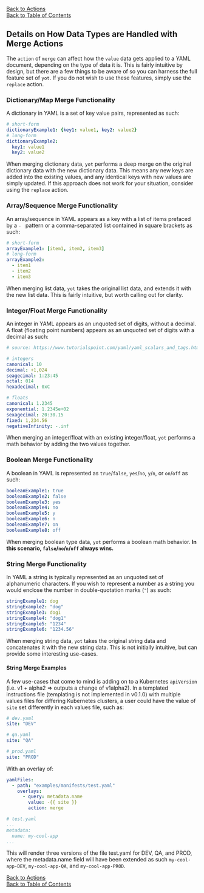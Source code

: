 [Back to Actions](actions.md#merge)  
[Back to Table of Contents](../documentation.md)

## Details on How Data Types are Handled with Merge Actions

The `action` of `merge` can affect how the `value` data gets applied to a YAML document, depending on the type of data it is.  This is fairly intuitive by design, but there are a few things to be aware of so you can harness the full feature set of `yot`.  If you do not wish to use these features, simply use the `replace` action.


### Dictionary/Map Merge Functionality

A dictionary in YAML is a set of key value pairs, represented as such:

```yaml
# short-form
dictionaryExample1: {key1: value1, key2: value2}
# long-form
dictionaryExample2:
  key1: value1
  key2: value2 
```

When merging dictionary data, `yot` performs a deep merge on the original dictionary data with the new dictionary data.  This means any new keys are added into the existing values, and any identical keys with new values are simply updated. If this approach does not work for your situation, consider using the `replace` action.


### Array/Sequence Merge Functionality

An array/sequence in YAML appears as a key with a list of items prefaced by a `- ` pattern or a comma-separated list contained in square brackets as such:

```yaml
# short-form
arrayExample1: [item1, item2, item3]
# long-form
arrayExample2:
  - item1
  - item2
  - item3
```

When merging list data, `yot` takes the original list data, and extends it with the new list data.  This is fairly intuitive, but worth calling out for clarity.


### Integer/Float Merge Functionality

An integer in YAML appears as an unquoted set of digits, without a decimal.  A float (floating point numbers) appears as an unquoted set of digits with a decimal as such:

```yaml
# source: https://www.tutorialspoint.com/yaml/yaml_scalars_and_tags.htm

# integers
canonical: 10
decimal: +1,024
seagecimal: 1:23:45
octal: 014
hexadecimal: 0xC

# floats
canonical: 1.2345
exponential: 1.2345e+02
sexagecimal: 20:30.15
fixed: 1,234.56
negativeInfinity: -.inf
```

When merging an integer/float with an existing integer/float, `yot` performs a math behavior by adding the two values together.


### Boolean Merge Functionality
A boolean in YAML is represented as `true`/`false`, `yes`/`no`, `y`/`n`, or `on`/`off` as such:

```yaml
booleanExample1: true
booleanExample2: false
booleanExample3: yes
booleanExample4: no
booleanExample5: y
booleanExample6: n
booleanExample7: on
booleanExample8: off
```

When merging boolean type data, `yot` performs a boolean math behavior.  **In this scenario, `false`/`no`/`n`/`off` always wins.**


### String Merge Functionality

In YAML a string is typically represented as an unquoted set of alphanumeric characters.  If you wish to represent a number as a string you would enclose the number in double-quotation marks (`"`) as such:

```yaml
stringExample1: dog
stringExample2: "dog"
stringExample3: dog1
stringExample4: "dog1"
stringExample5: "1234"
stringExample6: "1234.56"
```

When merging string data, `yot` takes the original string data and concatenates it with the new string data.  This is not initially intuitive, but can provide some interesting use-cases.  


#### String Merge Examples

A few use-cases that come to mind is adding on to a Kubernetes `apiVersion` (i.e. v1 + alpha2 => outputs a change of v1alpha2).  In a templated instructions file (templating is not implemented in v0.1.0) with multiple values files for differing Kubernetes clusters, a user could have the value of `site` set differently in each values file, such as:

```yaml
# dev.yaml
site: "DEV"
```

```yaml
# qa.yaml
site: "QA"
```

```yaml
# prod.yaml
site: "PROD"
```
With an overlay of:

```yaml
yamlFiles:
  - path: "examples/manifests/test.yaml"
    overlays:
      - query: metadata.name
        value: -{{ site }}
        action: merge
```

```yaml
# test.yaml
...
metadata:
  name: my-cool-app
...
```

This will render three versions of the file test.yaml for DEV, QA, and PROD, where the metadata.name field will have been extended as such `my-cool-app-DEV`, `my-cool-app-QA`, and `my-cool-app-PROD`.

[Back to Actions](actions.md#merge)  
[Back to Table of Contents](../documentation.md)